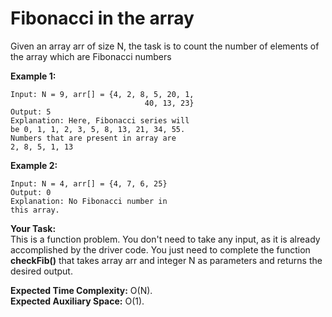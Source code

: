 # Fibonacci in the array
Given an array arr of size N, the task is to count the number of elements of the array which are Fibonacci numbers

**Example 1:**
```
Input: N = 9, arr[] = {4, 2, 8, 5, 20, 1, 
                              40, 13, 23}
Output: 5
Explanation: Here, Fibonacci series will 
be 0, 1, 1, 2, 3, 5, 8, 13, 21, 34, 55. 
Numbers that are present in array are 
2, 8, 5, 1, 13
```
**Example 2:**
```
Input: N = 4, arr[] = {4, 7, 6, 25} 
Output: 0
Explanation: No Fibonacci number in 
this array.
```
**Your Task:**<br>
This is a function problem. You don't need to take any input, as it is already accomplished by the driver code. You just need to complete the function **checkFib()** that takes array arr and integer N as parameters and returns the desired output.

**Expected Time Complexity:** O(N).<br>
**Expected Auxiliary Space:** O(1).
